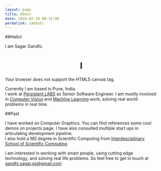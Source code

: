 ```yaml
---
layout: page
title: About
date: 2016-02-10 08:31:00
permalink: /about/
---
```


<!--
<div style="background-image:url(/images/background_4.png);
width:100%;height:100%;color:white;font-size:18px;">
-->

##Hello!  
  
I am Sagar Gandhi.
<h1 style = "text-align: center;" markdown = "1">I</h1>  
  
  
<canvas id="I_AM" width="0px" height="0px">
Your browser does not support the HTML5 canvas tag.
</canvas>

<script>
(function() {
var
// Obtain a reference to the canvas element
// using its id.
htmlCanvas = document.getElementById('I_AM'),
   // Obtain a graphics context on the
   // canvas element for drawing.
   ctx = htmlCanvas.getContext('2d');

// Start listening to resize events and
// draw canvas.
initialize();

function initialize() 
{
  // Register an event listener to
  // call the resizeCanvas() function each time
  // the window is resized.
  window.addEventListener('resize', resizeCanvas, false);
  // Draw canvas border for the first time.
  resizeCanvas();
}

// Display custom canvas.
// In this case it's a blue, 5 pixel border that
// resizes along with the browser window.
function redraw(width, height)
{
  var start = width/2;
  var margin = width * 0.01;
  var height = (width / 3) - (margin * 4);
  var end_step = width/4
  ctx.font = "16px Open Sans";
  var gradient = ctx.createLinearGradient(0, 0, width, 0);
  gradient.addColorStop("0",    "#0000FF");
  gradient.addColorStop("0.5",  "#FFFFDD");
  gradient.addColorStop("1.0",  "#DFDFDF");

  ctx.beginPath();
  
  var punch_1 = "LEARN"
  ctx.moveTo(start - margin, 0);
  ctx.bezierCurveTo((start - height/3), 0 , (start - height/3), height , end_step*1, height);
  ctx.fillText(punch_1, (end_step*1) - (width*0.05), (height+3*margin))

  var punch_5 = "MENTOR"
  ctx.moveTo(start + margin, 0);
  ctx.bezierCurveTo((start + height/3), 0 , (start + height/3), height , end_step*3, height);
  ctx.fillText(punch_5, (end_step*3) - (width*0.05), (height+3*margin))

  var punch_2 = "RESEARCH"
  ctx.moveTo(start - margin, 0);
  ctx.bezierCurveTo((start - height*0.33), 0 , (start - height*0.16), height , end_step*1.5, height);
  ctx.fillText(punch_2, (end_step*1.5) - (width*0.05), (height+3*margin))

  var punch_4 = "TEACH"
  ctx.moveTo(start + margin, 0);
  ctx.bezierCurveTo((start + height*0.33), 0 , (start + height*0.16), height , end_step*2.5, height);
  ctx.fillText(punch_4, (end_step*2.5) - (width*0.05), (height+3*margin))

  var punch_5 = "CODE"
  ctx.moveTo(start, 0);
  ctx.bezierCurveTo((start ), 0 , (start ), height , end_step*2, height);
  ctx.fillText(punch_5, (end_step*2) - (width*0.025), (height+3*margin))


  ctx.stroke();
}

// Runs each time the DOM window resize event fires.
// Resets the canvas dimensions to match window,
// then draws the new borders accordingly.
function resizeCanvas()
{
  var width = 0;
  var height = 0;

  var contentElement = document.getElementsByClassName("content-box post")[0]
  width = htmlCanvas.width = (contentElement.clientWidth * 0.85)
  height = htmlCanvas.height = (contentElement.offsetWidth*0.85 * 0.33);

  redraw(width, height);
}

})();
</script>

<br>

Currently I am based in Pune, India.  
I work at [Persistent LABS](http://www.persistent.com/) as Senior Software Engineer. I am mostly involved in [Computer Vision](https://en.wikipedia.org/wiki/Computer_vision) and [Machine Learning](https://en.wikipedia.org/wiki/Machine_learning) work, solving real world problems in real time.
  
##Past  
  
I have worked on Computer Graphics. You can find references some cool demos on projects page. I have also consulted multiple start ups in articulating development pipeline.  
I also hold a MS degree in Scientific Computing from [Interdesciplinary School of Scientific Computing](http://issc.unipune.ac.in/).  
  
I am interested in working with smart people, using cutting edge technology, and solving real life problems. So feel free to get in touch at gandhi.sagar.gs@gmail.com  
  





